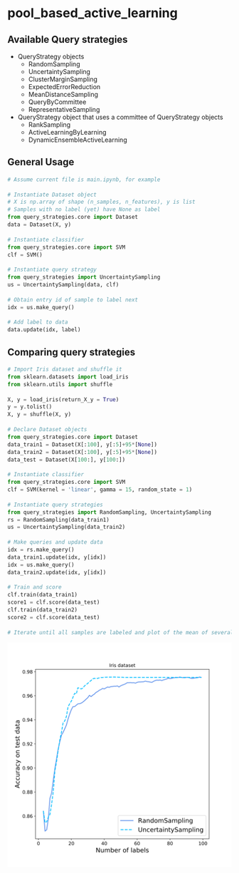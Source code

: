 # pool_based_active_learning

## Available Query strategies
- QueryStrategy objects
  - RandomSampling
  - UncertaintySampling
  - ClusterMarginSampling
  - ExpectedErrorReduction
  - MeanDistanceSampling
  - QueryByCommittee
  - RepresentativeSampling
- QueryStrategy object that uses a committee of QueryStrategy objects 
  - RankSampling
  - ActiveLearningByLearning
  - DynamicEnsembleActiveLearning
  
## General Usage
```python
# Assume current file is main.ipynb, for example

# Instantiate Dataset object
# X is np.array of shape (n_samples, n_features), y is list
# Samples with no label (yet) have None as label
from query_strategies.core import Dataset
data = Dataset(X, y)

# Instantiate classifier
from query_strategies.core import SVM
clf = SVM()

# Instantiate query strategy
from query_strategies import UncertaintySampling
us = UncertaintySampling(data, clf)

# Obtain entry id of sample to label next
idx = us.make_query()

# Add label to data
data.update(idx, label)

```

## Comparing query strategies
```python
# Import Iris dataset and shuffle it
from sklearn.datasets import load_iris
from sklearn.utils import shuffle

X, y = load_iris(return_X_y = True)
y = y.tolist()
X, y = shuffle(X, y)

# Declare Dataset objects
from query_strategies.core import Dataset
data_train1 = Dataset(X[:100], y[:5]+95*[None])
data_train2 = Dataset(X[:100], y[:5]+95*[None])
data_test = Dataset(X[100:], y[100:])

# Instantiate classifier
from query_strategies.core import SVM
clf = SVM(kernel = 'linear', gamma = 15, random_state = 1)

# Instantiate query strategies
from query_strategies import RandomSampling, UncertaintySampling
rs = RandomSampling(data_train1)
us = UncertaintySampling(data_train2)

# Make queries and update data
idx = rs.make_query()
data_train1.update(idx, y[idx])
idx = us.make_query()
data_train2.update(idx, y[idx])

# Train and score
clf.train(data_train1)
score1 = clf.score(data_test)
clf.train(data_train2)
score2 = clf.score(data_test)

# Iterate until all samples are labeled and plot of the mean of several runs below

```
![Plot of performance](https://github.com/SimiPixel/pool_based_active_learning/blob/master/readme_plot.svg)
  
